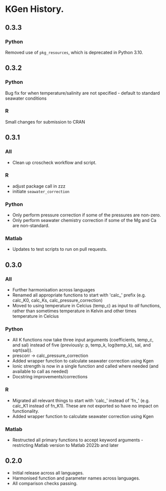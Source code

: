 # KGen History.

## 0.3.3
### Python
Removed use of `pkg_resources`, which is deprecated in Python 3.10.

## 0.3.2
### Python
Bug fix for when temperature/salinity are not specified - default to standard seawater conditions

### R
Small changes for submission to CRAN

## 0.3.1
### All
 - Clean up croscheck workflow and script.
 
### R
- adjust package call in zzz
- initiate `seawater_correction`

### Python
 - Only perform pressure correction if some of the pressures are non-zero.
 - Only perform seawater chemistry correction if some of the Mg and Ca are non-standard.

### Matlab
 - Updates to test scripts to run on pull requests.

## 0.3.0
### All
- Further harmonisation across languages
- Renamed all appropriate functions to start with 'calc_' prefix (e.g. calc_K0, calc_Ks, calc_pressure_correction)
- Moved to using temperature in Celcius (temp_c) as input to *all* functions, rather than sometimes temperature in Kelvin and other times temperature in Celcius

### Python
- All K functions now take three input arguments (coefficients, temp_c, and sal) instead of five (previously: p, temp_k, log(temp_k), sal, and sqrt(sal)).
- prescorr -> calc_pressure_correction
- Added wrapper function to calculate seawater correction using Kgen
- Ionic strength is now in a single function and called where needed (and available to call as needed)
- Docstring improvements/corrections

### R
- Migrated all relevant things to start with 'calc_' instead of 'fn_' (e.g. calc_K1 instead of fn_K1). These are not exported so have no impact on functionality.
- Added wrapper function to calculate seawater correction using Kgen

### Matlab
- Restructed all primary functions to accept keyword arguments - restricting Matlab version to Matlab 2022b and later

## 0.2.0

- Initial release across all languages.
- Harmonised function and parameter names across languages.
- All comparison checks passing.
